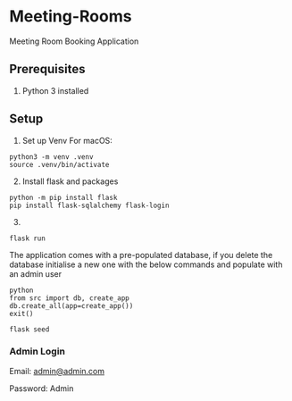 # Meeting-Rooms
Meeting Room Booking Application

## Prerequisites
1. Python 3 installed

## Setup
1. Set up Venv
For macOS:
```
python3 -m venv .venv
source .venv/bin/activate
```
2. Install flask and packages
```
python -m pip install flask
pip install flask-sqlalchemy flask-login 
```
3.
```
flask run
```
The application comes with a pre-populated database, if you delete the database initialise a new one with the below commands and populate with an admin user
```
python
from src import db, create_app
db.create_all(app=create_app())
exit()
```
```
flask seed
```

### Admin Login

Email: admin@admin.com

Password: Admin
